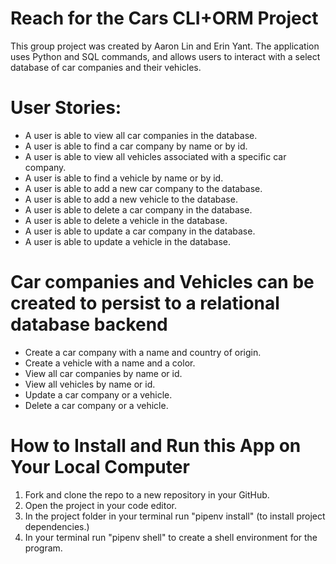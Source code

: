 # Reach for the Cars CLI+ORM Project

This group project was created by Aaron Lin and Erin Yant. The application uses Python and SQL commands, and allows users to interact with a select database of car companies and their vehicles.


# User Stories:
- A user is able to view all car companies in the database.
- A user is able to find a car company by name or by id.
- A user is able to view all vehicles associated with a specific car company.
- A user is able to find a vehicle by name or by id. 
- A user is able to add a new car company to the database.
- A user is able to add a new vehicle to the database.
- A user is able to delete a car company in the database.
- A user is able to delete a vehicle in the database.
- A user is able to update a car company in the database.
- A user is able to update a vehicle in the database. 

# Car companies and Vehicles can be created to persist to a relational database backend
- Create a car company with a name and country of origin.
- Create a vehicle with a name and a color.
- View all car companies by name or id.
- View all vehicles by name or id.
- Update a car company or a vehicle.
- Delete a car company or a vehicle. 

# How to Install and Run this App on Your Local Computer
1. Fork and clone the repo to a new repository in your GitHub.
2. Open the project in your code editor.
3. In the project folder in your terminal run "pipenv install" (to install project dependencies.)
4. In your terminal run "pipenv shell" to create a shell environment for the program.
